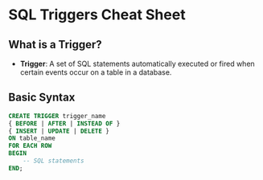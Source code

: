 # SQL Triggers Cheat Sheet

## What is a Trigger?
- **Trigger**: A set of SQL statements automatically executed or fired when certain events occur on a table in a database.

## Basic Syntax
```sql
CREATE TRIGGER trigger_name
{ BEFORE | AFTER | INSTEAD OF } 
{ INSERT | UPDATE | DELETE }
ON table_name
FOR EACH ROW
BEGIN
    -- SQL statements
END;